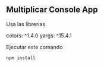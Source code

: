 ## Multiplicar Console App

Usa las librerias

colors: ^1.4.0
yargs: ^15.4.1

Ejecutar este comando

```
npm install
```